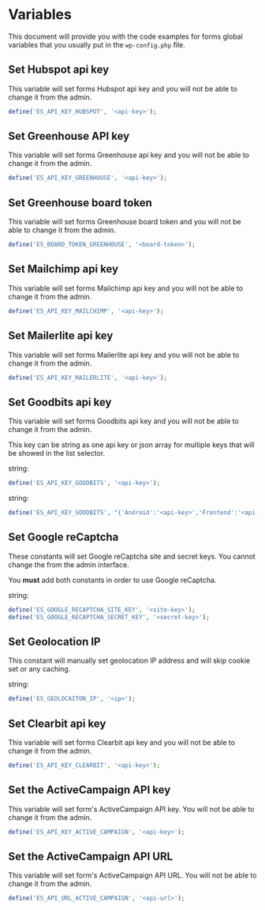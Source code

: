 # Variables

This document will provide you with the code examples for forms global variables that you usually put in the `wp-config.php` file.

## Set Hubspot api key

This variable will set forms Hubspot api key and you will not be able to change it from the admin.

```php
define('ES_API_KEY_HUBSPOT', '<api-key>');
```

## Set Greenhouse API key

This variable will set forms Greenhouse api key and you will not be able to change it from the admin.

```php
define('ES_API_KEY_GREENHOUSE', '<api-key>');
```

## Set Greenhouse board token

This variable will set forms Greenhouse board token and you will not be able to change it from the admin.

```php
define('ES_BOARD_TOKEN_GREENHOUSE', '<board-token>');
```

## Set Mailchimp api key

This variable will set forms Mailchimp api key and you will not be able to change it from the admin.

```php
define('ES_API_KEY_MAILCHIMP', '<api-key>');
```

## Set Mailerlite api key

This variable will set forms Mailerlite api key and you will not be able to change it from the admin.

```php
define('ES_API_KEY_MAILERLITE', '<api-key>');
```

## Set Goodbits api key

This variable will set forms Goodbits api key and you will not be able to change it from the admin.

This key can be string as one api key or json array for multiple keys that will be showed in the list selector.

string:
```php
define('ES_API_KEY_GOODBITS', '<api-key>');
```

string:
```php
define('ES_API_KEY_GOODBITS', "{'Android':'<api-key>','Frontend':'<api-key>'}");
```

## Set Google reCaptcha

These constants will set Google reCaptcha site and secret keys. You cannot change the from the admin interface.

You **must** add both constants in order to use Google reCaptcha.

string:
```php
define('ES_GOOGLE_RECAPTCHA_SITE_KEY', '<site-key>');
define('ES_GOOGLE_RECAPTCHA_SECRET_KEY', '<secret-key>');
```

## Set Geolocation IP

This constant will manually set geolocation IP address and will skip cookie set or any caching.

string:
```php
define('ES_GEOLOCAITON_IP', '<ip>');
```

## Set Clearbit api key

This variable will set forms Clearbit api key and you will not be able to change it from the admin.

```php
define('ES_API_KEY_CLEARBIT', '<api-key>');
```
## Set the ActiveCampaign API key

This variable will set form's ActiveCampaign API key. You will not be able to change it from the admin.

```php
define('ES_API_KEY_ACTIVE_CAMPAIGN', '<api-key>');
```

## Set the ActiveCampaign API URL

This variable will set form's ActiveCampaign API URL. You will not be able to change it from the admin.

```php
define('ES_API_URL_ACTIVE_CAMPAIGN', '<api-url>');
```
